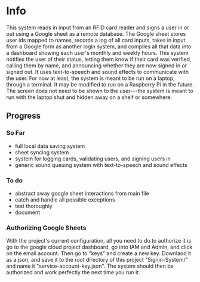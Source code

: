 # Info
This system reads in input from an RFID card reader and signs a user in or out using a Google sheet as a remote database.
The Google sheet stores user ids mapped to names, records a log of all card inputs, takes in input from a Google form as another login system, and compiles all that data into a dashboard showing each user's monthly and weekly hours.
This system notifies the user of their status, letting them know if their card was verified, calling them by name, and announcing whether they are now signed in or signed out.  It uses text-to-speech and sound effects to communicate with the user.
For now at least, the system is meant to be run on a laptop, through a terminal.  It may be modified to run on a Raspberry Pi in the future.  The screen does not need to be shown to the user---the system is meant to run with the laptop shut and hidden away on a shelf or somewhere.


## Progress
### So Far
- full local data saving system
- sheet syncing system
- system for logging cards, validating users, and signing users in
- generic sound queuing system with text-to-speech and sound effects

### To do
- abstract away google sheet interactions from main file
- catch and handle all possible exceptions
- test thoroughly 
- document


### Authorizing Google Sheets
With the project's current configuration, all you need to do to authorize it is go to the google cloud project dashboard, go into IAM and Admin, and click on the email account.  Then go to "keys" and create a new key.  Downlaod it as a json, and save it to the root directory of this project "Signin-System/" and name it "service-account-key.json".  The system should then be authorized and work perfectly the next time you run it.
